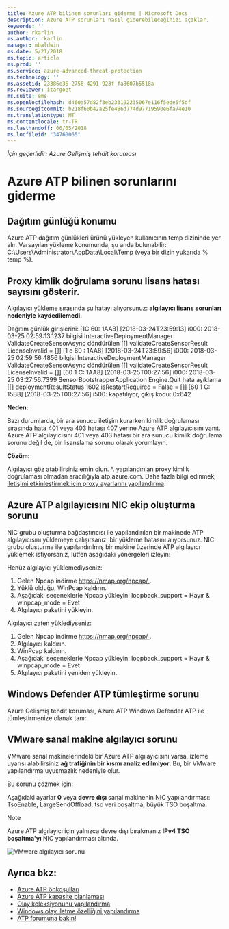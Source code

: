 ```yaml
---
title: Azure ATP bilinen sorunları giderme | Microsoft Docs
description: Azure ATP sorunları nasıl giderebileceğinizi açıklar.
keywords: ''
author: rkarlin
ms.author: rkarlin
manager: mbaldwin
ms.date: 5/21/2018
ms.topic: article
ms.prod: ''
ms.service: azure-advanced-threat-protection
ms.technology: ''
ms.assetid: 23386e36-2756-4291-923f-fa8607b5518a
ms.reviewer: itargoet
ms.suite: ems
ms.openlocfilehash: d460a57d82f3eb233192235067e116f5ede5f5df
ms.sourcegitcommit: b218f60b42a25fe486d774d97719590e6fa74e10
ms.translationtype: MT
ms.contentlocale: tr-TR
ms.lasthandoff: 06/05/2018
ms.locfileid: "34760065"
---
```

*İçin geçerlidir: Azure Gelişmiş tehdit koruması*


# <a name="troubleshooting-azure-atp-known-issues"></a>Azure ATP bilinen sorunlarını giderme 


## <a name="deployment-log-location"></a>Dağıtım günlüğü konumu
 
Azure ATP dağıtım günlükleri ürünü yükleyen kullanıcının temp dizininde yer alır. Varsayılan yükleme konumunda, şu anda bulunabilir: C:\Users\Administrator\AppData\Local\Temp (veya bir dizin yukarıda % temp %).

## <a name="proxy-authentication-problem-presents-as-licensing-error"></a>Proxy kimlik doğrulama sorunu lisans hatası sayısını gösterir.

Algılayıcı yükleme sırasında şu hatayı alıyorsunuz: **algılayıcı lisans sorunları nedeniyle kaydedilemedi.**

Dağıtım günlük girişlerini: [1C 60: 1AA8] [2018-03-24T23:59:13] i000: 2018-03-25 02:59:13.1237 bilgisi InteractiveDeploymentManager ValidateCreateSensorAsync döndürülen [\[] validateCreateSensorResult LicenseInvalid = [\]] [1 c 60 : 1AA8] [2018-03-24T23:59:56] i000: 2018-03-25 02:59:56.4856 bilgisi InteractiveDeploymentManager ValidateCreateSensorAsync döndürülen [\[] validateCreateSensorResult LicenseInvalid = [\]] [60 1 C: 1AA8] [2018-03-25T00:27:56] i000: 2018-03-25 03:27:56.7399 SensorBootstrapperApplication Engine.Quit hata ayıklama [\[] deploymentResultStatus 1602 isRestartRequired = False = [\]] [60 1 C: 15B8] [2018-03-25T00:27:56] i500: kapatılıyor, çıkış kodu: 0x642


**Neden:**

Bazı durumlarda, bir ara sunucu iletişim kurarken kimlik doğrulaması sırasında hata 401 veya 403 hatası 407 yerine Azure ATP algılayıcısını yanıt. Azure ATP algılayıcısını 401 veya 403 hatası bir ara sunucu kimlik doğrulama sorunu değil de, bir lisanslama sorunu olarak yorumlayın. 

**Çözüm:**

Algılayıcı göz atabilirsiniz emin olun. *. yapılandırılan proxy kimlik doğrulaması olmadan aracılığıyla atp.azure.com. Daha fazla bilgi edinmek, [iletişimi etkinleştirmek için proxy ayarlarını yapılandırma](configure-proxy.md).




## Azure ATP algılayıcısını NIC ekip oluşturma sorunu <a name="nic-teaming"></a>

NIC grubu oluşturma bağdaştırıcısı ile yapılandırılan bir makinede ATP algılayıcısını yüklemeye çalışırsanız, bir yükleme hatasını alıyorsunuz. NIC grubu oluşturma ile yapılandırılmış bir makine üzerinde ATP algılayıcı yüklemek istiyorsanız, lütfen aşağıdaki yönergeleri izleyin:

Henüz algılayıcı yüklemediyseniz:

1.  Gelen Npcap indirme [ https://nmap.org/npcap/ ](https://nmap.org/npcap/).
2.  Yüklü olduğu, WinPcap kaldırın.
3.  Aşağıdaki seçeneklerle Npcap yükleyin: loopback_support = Hayır & winpcap_mode = Evet
4.  Algılayıcı paketini yükleyin.

Algılayıcı zaten yüklediyseniz:

1.  Gelen Npcap indirme [ https://nmap.org/npcap/ ](https://nmap.org/npcap/).
2.  Algılayıcı kaldırın.
3.  WinPcap kaldırın.
4.  Aşağıdaki seçeneklerle Npcap yükleyin: loopback_support = Hayır & winpcap_mode = Evet
5.  Algılayıcı paketini yeniden yükleyin.

## <a name="windows-defender-atp-integration-issue"></a>Windows Defender ATP tümleştirme sorunu

Azure Gelişmiş tehdit koruması, Azure ATP Windows Defender ATP ile tümleştirmenize olanak tanır. 

## <a name="vmware-virtual-machine-sensor-issue"></a>VMware sanal makine algılayıcı sorunu

VMware sanal makinelerindeki bir Azure ATP algılayıcısını varsa, izleme uyarısı alabilirsiniz **ağ trafiğinin bir kısmı analiz edilmiyor**. Bu, bir VMware yapılandırma uyuşmazlık nedeniyle olur.

Bu sorunu çözmek için:

Aşağıdaki ayarlar **0** veya **devre dışı** sanal makinenin NIC yapılandırması: TsoEnable, LargeSendOffload, tso veri boşaltma, büyük TSO boşaltma.
> [!NOTE]
> Azure ATP algılayıcı için yalnızca devre dışı bırakmanız **IPv4 TSO boşaltma'yı** NIC yapılandırması altında.

 ![VMware algılayıcı sorunu](./media/vm-sensor-issue.png)

## <a name="see-also"></a>Ayrıca bkz:
- [Azure ATP önkoşulları](atp-prerequisites.md)
- [Azure ATP kapasite planlaması](atp-capacity-planning.md)
- [Olay koleksiyonunu yapılandırma](configure-event-collection.md)
- [Windows olay iletme özelliğini yapılandırma](configure-event-forwarding.md#configuring-windows-event-forwarding)
- [ATP forumuna bakın!](https://aka.ms/azureatpcommunity)
